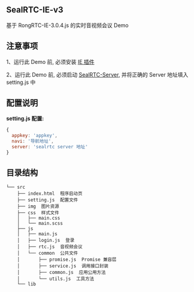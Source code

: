 ## SealRTC-IE-v3

基于 RongRTC-IE-3.0.4.js 的实时音视频会议 Demo

## 注意事项

1、运行此 Demo 前, 必须安装 [IE 插件](https://docs.rongcloud.cn/rtc/rtclib/ie/plugin)

2、运行此 Demo 前, 必须启动 [SealRTC-Server](https://github.com/rongcloud/sealrtc-server), 并将正确的 Server 地址填入 setting.js 中

## 配置说明

**setting.js 配置:**

```js
{
  appkey: 'appkey',
  navi: '导航地址',
  server: 'sealrtc server 地址'
}
```

## 目录结构

```
└── src
    ├── index.html  程序启动页
    ├── setting.js  配置文件
    ├── img  图片资源
    ├── css  样式文件
    │   ├── main.css
    │   └── main.scss
    ├── js
    │   ├── main.js  
    │   ├── login.js  登录
    │   ├── rtc.js  音视频会议
    │   └── common  公共文件
    │       ├── promise.js  Promise 兼容层
    │       ├── service.js  调用接口封装
    │       ├── common.js  应用公用方法
    │       └── utils.js  工具方法
    └── lib
```
